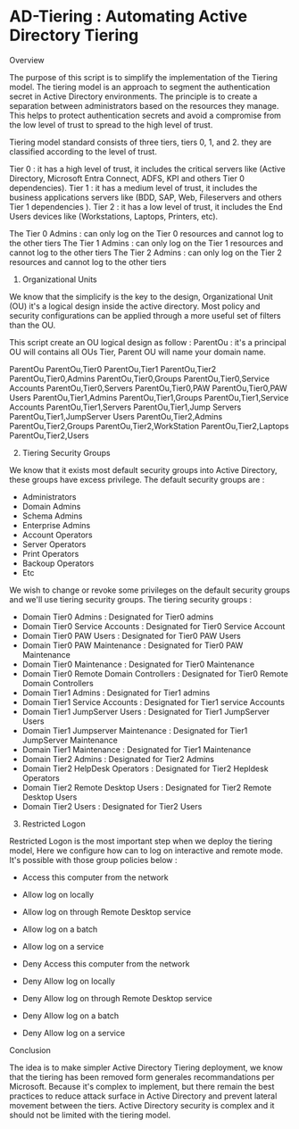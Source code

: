# AD-Tiering : Automating Active Directory Tiering
Overview

The purpose of this script is to simplify the implementation of the Tiering model. The tiering model is an approach to segment the authentication secret in Active Directory environments. The principle is to create a separation between administrators based on the resources they manage. This helps to protect authentication secrets and avoid a compromise from the low level of trust to spread to the high level of trust.

Tiering model standard consists of three tiers, tiers 0, 1, and 2. they are classified according to the level of trust.

Tier 0 : it has a high level of trust, it includes the critical servers like (Active Directory, Microsoft Entra Connect, ADFS, KPI and others Tier 0 dependencies).
Tier 1 : it has a medium level of trust, it includes the business applications servers like (BDD, SAP, Web, Fileservers and others Tier 1 dependencies ).
Tier 2 : it has a low level of trust, it includes the End Users devices like (Workstations, Laptops, Printers, etc).

The Tier 0 Admins : can only log on the Tier 0 resources and cannot log to the other tiers
The Tier 1 Admins : can only log on the Tier 1 resources and cannot log to the other tiers
The Tier 2 Admins : can only log on the Tier 2 resources and cannot log to the other tiers

1. Organizational Units

We know that the simplicify is the key to the design, Organizational Unit (OU) it's a logical design inside the active directory.
Most policy and security configurations can be applied through a more useful set of filters than the OU.

This script create an OU logical design as follow :
ParentOu : it's a principal OU will contains all OUs Tier, Parent OU will name your domain name.

ParentOu
ParentOu,Tier0
ParentOu,Tier1 
ParentOu,Tier2
ParentOu,Tier0,Admins
ParentOu,Tier0,Groups
ParentOu,Tier0,Service Accounts
ParentOu,Tier0,Servers
ParentOu,Tier0,PAW
ParentOu,Tier0,PAW Users
ParentOu,Tier1,Admins
ParentOu,Tier1,Groups
ParentOu,Tier1,Service Accounts
ParentOu,Tier1,Servers
ParentOu,Tier1,Jump Servers
ParentOu,Tier1,JumpServer Users
ParentOu,Tier2,Admins
ParentOu,Tier2,Groups
ParentOu,Tier2,WorkStation
ParentOu,Tier2,Laptops
ParentOu,Tier2,Users

2. Tiering Security Groups

We know that it exists most default security groups into Active Directory, these groups have excess privilege. 
The default security groups are :

- Administrators
- Domain Admins
- Schema Admins
- Enterprise Admins
- Account Operators
- Server Operators
- Print Operators
- Backoup Operators
- Etc

We wish to change or revoke some privileges on the default security groups and we'll use tiering security groups.
The tiering security groups :

- Domain Tier0 Admins                    : Designated for Tier0 admins
- Domain Tier0 Service Accounts          : Designated for Tier0 Service Account
- Domain Tier0 PAW Users                 : Designated for Tier0 PAW Users
- Domain Tier0 PAW Maintenance           : Designated for Tier0 PAW Maintenance
- Domain Tier0 Maintenance               : Designated for Tier0 Maintenance
- Domain Tier0 Remote Domain Controllers : Designated for Tier0 Remote Domain Controllers
- Domain Tier1 Admins                    : Designated for Tier1 admins
- Domain Tier1 Service Accounts          : Designated for Tier1 service Accounts
- Domain Tier1 JumpServer Users          : Designated for Tier1 JumpServer Users
- Domain Tier1 Jumpserver Maintenance    : Designated for Tier1 JumpServer Maintenance
- Domain Tier1 Maintenance               : Designated for Tier1 Maintenance 
- Domain Tier2 Admins                    : Designated for Tier2 Admins
- Domain Tier2 HelpDesk Operators        : Designated for Tier2 Hepldesk Operators
- Domain Tier2 Remote Desktop Users      : Designated for Tier2 Remote Desktop Users
- Domain Tier2 Users                     : Designated for Tier2 Users

3. Restricted Logon

Restricted Logon is the most important step when we deploy the tiering model, Here we configure how can to log on interactive and remote mode.
It's possible with those group policies below :

- Access this computer from the network 
- Allow log on locally
- Allow log on through Remote Desktop service
- Allow log on a batch
- Allow log on a service

- Deny Access this computer from the network 
- Deny Allow log on locally
- Deny Allow log on through Remote Desktop service
- Deny Allow log on a batch
- Deny Allow log on a service


Conclusion

The idea is to make simpler Active Directory Tiering deployment, we know that the tiering has been removed form generales recommandations per Microsoft.
Because it's complex to implement, but there remain the best practices to reduce attack surface in Active Directory and prevent lateral movement between the tiers. Active Directory security is complex and it should not be limited with the tiering model.
